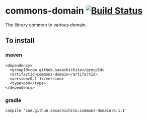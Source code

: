 # commons-domain [![Build Status](https://travis-ci.org/sasachichito/commons-domain.svg?branch=master)](https://travis-ci.org/sasachichito/commons-domain)
The library common to various domain.
## To install
### maven
```$xslt
<dependency>
  <groupId>com.github.sasachichito</groupId>
  <artifactId>commons-domain</artifactId>
  <version>0.1.1</version>
  <type>pom</type>
</dependency>
```

### gradle
```$xslt
compile 'com.github.sasachichito:commons-domain:0.1.1'
```
